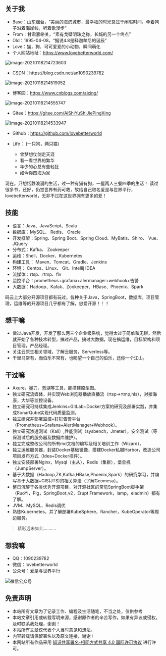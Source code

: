 ## 关于我

- Base：山东烟台，“美丽的海滨城市，最幸福的时光莫过于闲暇时间，牵着狗子沿着海岸线，听着歌漫步”
- From：甘肃嘉峪关，“素有戈壁明珠之称，长城的另一个终点”
- Old：1995-04-08，“据说4.8是释迦牟尼的诞辰”
- Love：猫，狗，可可爱爱的小动物，瞬间萌化
- 个人网站地址：https://www.lovebetterworld.com/

![image-20210118214723603](http://lovebetterworld.com/image-20210118214723603.png)

- CSDN：https://blog.csdn.net/an1090239782

![image-20210118214519052](http://lovebetterworld.com/image-20210118214519052.png)

- 博客园：https://www.cnblogs.com/aixing/

![image-20210118214555747](http://lovebetterworld.com/image-20210118214555747.png)

- GItee：https://gitee.com/AiShiYuShiJiePingXing

![image-20210118214533947](http://lovebetterworld.com/image-20210118214533947.png)

- Github：https://github.com/lovebetterworld



- Life： (一只狗，两只猫)
  - 曾梦想仗剑走天涯
  - 看一看世界的繁华
  - 年少的心总有些轻狂
  - 如今你四海为家
  
  

现在，只想恬静浪漫的生活，过一种有猫有狗，一屋两人三餐四季的生活！
 读过很多书，还好，仍觉世界有药可救，故给自己取名爱是与世界平行，lovebetterworld，无非不过在这世界拥有更多的爱！

## 技能

- 语言：Java、JavaScript、Scala
- 数据库：MySQL、 Redis、 Oracle
- 开发框架：Spring、Spring Boot、Spring Cloud、MyBatis、Shiro、 Vue、JQuery
- 分布式：Kafka、 Zookeeper
- 运维：Shell、Docker、Kubernetes
- 构建工具： Maven、Tomcat、Gradle、Jenkins
- 环境： Centos、Linux、 Git、Intellij IDEA
- 流媒体：rtsp、rtmp、flv
- 监控平台：prometheus+grafana+alermanager+webhook+告警
- 大数据：Hadoop、Kafak、Zookeeper、HBase、Phoenix、Spark

码云上大部分开源项目都有玩过，各种关于Java，SpringBoot，数据库，项目管理，运维等的开源项目几乎都有了解，忠爱开源！！！

## 想干嘛

- 做过Java开发，开发了那么两三个企业级系统，觉得太过于简单和无聊，然后就开始了各种技术转型，搞过产品，搞过大数据，现在搞运维，目标架构和项目管理，产品经理。
- 关注云原生相关领域，了解云服务，Serverless等。
- 千里马常有，而伯乐不常有，也盼望一个自己的伯乐，还你一个江山。

## 干过嘛

- Axure，墨刀，蓝湖等工具，能搭建原型图。
- 独立研究流媒体，并实现Web浏览器播放直播流（rtsp->rtmp,hls），对接海康，大华等监控设备。
- 独立研究可持续集成Jenkins+GitLab+Docker方案的研究及部署实践，并集成SonarQube实现代码质量监测。
- 独立研究并部署监控+钉钉告警平台（Prometheus+Grafana+AlertManager+Webhook）。
- 独立研究渗透测试（Kali）,性能测试（sysbench，Jmeter），安全测试（等保测试后的服务器及数据库维护）。
- 独立完成整改公司的所有md文档的编写及相关培训工作（Wizard）。
- 独立运维服务器，封装Docker基础镜像，搭建Docker私服Harbor，改造公司项目发布方式（Idea+Docker插件）。
- 独立安装部署Nginx，Mysql（主从），Redis（集群），堡垒机（JumpServer）。
- 基于大数据（Hadoop,ZK,Kafka,HBase,Phoenix,Spark）的研究学习，并编写基于大数据+GIS(JTS)的相关算法（了解Geomesa）。
- 整日沉醉于各类优秀开源项目，对开源社区的常见SpringBoot脚手架（RuoYi，Pig，SpringBoot_v2，Erupt Framework，lamp，eladmin）都有了解。
- JVM、MySQL、Redis调优
- 熟练Kubernetes，并了解部署KubeSphere，Rancher，KubeOperator等周边服务。

> 精彩远未如此..........



## 想我嘛

- QQ：1090239782
- 微信：lovebetterworld
- 公众号：爱是与世界平行

![微信公众号](http://lovebetterworld.com/%E5%BE%AE%E4%BF%A1%E5%85%AC%E4%BC%97%E5%8F%B7.png)

## 免责声明

- 本站所有文章为了记录工作、编程及生活随笔，不当之处，仅供参考
- 本站文章引用或转载写明来源，感谢原作者的辛苦写作，如果有异议或侵权，及时联系我处理，谢谢！
- 本站所有文章仅代表个人当时意见和想法。
- 内容转载请保留署名以及原文连接，谢谢！
- 本网站所有作品采用 [知识共享署名-相同方式共享 4.0 国际许可协议](http://creativecommons.org/licenses/by-sa/4.0/) 进行许可。